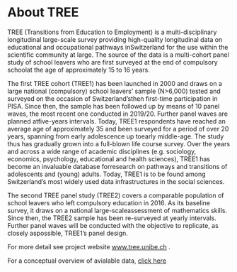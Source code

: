 # About TREE

TREE (Transitions from Education to Employment) is a multi-disciplinary longitudinal large-scale survey providing high-quality longitudinal data on educational and occupational pathways inSwitzerland for the use within the scientific community at large. The source of the data is a multi-cohort panel study of school leavers who are first surveyed at the end of compulsory schoolat the age of approximately 15 to 16 years.

The first TREE cohort (TREE1) has been launched in 2000 and draws on a large national (compulsory) school leavers’ sample (N>6,000) tested and surveyed on the occasion of Switzerland’sthen first-time participation in PISA. Since then, the sample has been followed up by means of 10 panel waves, the most recent one conducted in 2019/20. Further panel waves are planned atfive-years intervals. Today, TREE1 respondents have reached an average age of approximately 35 and been surveyed for a period of over 20 years, spanning from early adolescence up toearly middle-age. The study thus has gradually grown into a full-blown life course survey.
Over the years and across a wide range of academic disciplines (e.g. sociology, economics, psychology, educational and health sciences), TREE1 has become an invaluable database forresearch on pathways and transitions of adolescents and (young) adults. Today, TREE1 is to be found among Switzerland’s most widely used data infrastructures in the social sciences.

The second TREE panel study (TREE2) covers a comparable population of school leavers who left compulsory education in 2016. As its baseline survey, it draws on a national large-scaleassessment of mathematics skills. Since then, the TREE2 sample has been re-surveyed at yearly intervals. Further panel waves will be conducted with the objective to replicate, as closely aspossible, TREE1’s panel design.

For more detail see project website www.tree.unibe.ch .

For a conceptual overview of avialable data, [click here](https://github.com/TREE-panel/TREE2_release2021_Variable_List_conceptual) 
